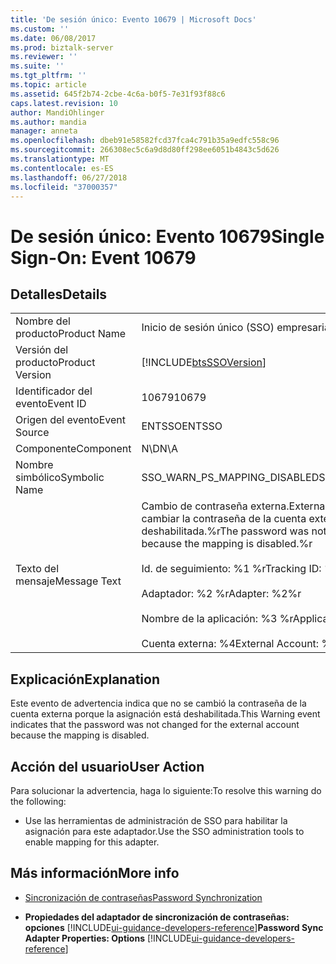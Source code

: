 ```yaml
---
title: 'De sesión único: Evento 10679 | Microsoft Docs'
ms.custom: ''
ms.date: 06/08/2017
ms.prod: biztalk-server
ms.reviewer: ''
ms.suite: ''
ms.tgt_pltfrm: ''
ms.topic: article
ms.assetid: 645f2b74-2cbe-4c6a-b0f5-7e31f93f88c6
caps.latest.revision: 10
author: MandiOhlinger
ms.author: mandia
manager: anneta
ms.openlocfilehash: dbeb91e58582fcd37fca4c791b35a9edfc558c96
ms.sourcegitcommit: 266308ec5c6a9d8d80ff298ee6051b4843c5d626
ms.translationtype: MT
ms.contentlocale: es-ES
ms.lasthandoff: 06/27/2018
ms.locfileid: "37000357"
---
```

# <a name="single-sign-on-event-10679"></a><span data-ttu-id="b3462-102">De sesión único: Evento 10679</span><span class="sxs-lookup"><span data-stu-id="b3462-102">Single Sign-On: Event 10679</span></span>
## <a name="details"></a><span data-ttu-id="b3462-103">Detalles</span><span class="sxs-lookup"><span data-stu-id="b3462-103">Details</span></span>  

|                 |                                                                                                                                                                                                                                                |
|-----------------|------------------------------------------------------------------------------------------------------------------------------------------------------------------------------------------------------------------------------------------------|
|  <span data-ttu-id="b3462-104">Nombre del producto</span><span class="sxs-lookup"><span data-stu-id="b3462-104">Product Name</span></span>   |                                                                                                           <span data-ttu-id="b3462-105">Inicio de sesión único (SSO) empresarial</span><span class="sxs-lookup"><span data-stu-id="b3462-105">Enterprise Single Sign-On</span></span>                                                                                                            |
| <span data-ttu-id="b3462-106">Versión del producto</span><span class="sxs-lookup"><span data-stu-id="b3462-106">Product Version</span></span> |                                                                                           [!INCLUDE[btsSSOVersion](../includes/btsssoversion-md.md)]                                                                                           |
|    <span data-ttu-id="b3462-107">Identificador del evento</span><span class="sxs-lookup"><span data-stu-id="b3462-107">Event ID</span></span>     |                                                                                                                     <span data-ttu-id="b3462-108">10679</span><span class="sxs-lookup"><span data-stu-id="b3462-108">10679</span></span>                                                                                                                      |
|  <span data-ttu-id="b3462-109">Origen del evento</span><span class="sxs-lookup"><span data-stu-id="b3462-109">Event Source</span></span>   |                                                                                                                     <span data-ttu-id="b3462-110">ENTSSO</span><span class="sxs-lookup"><span data-stu-id="b3462-110">ENTSSO</span></span>                                                                                                                     |
|    <span data-ttu-id="b3462-111">Componente</span><span class="sxs-lookup"><span data-stu-id="b3462-111">Component</span></span>    |                                                                                                                      <span data-ttu-id="b3462-112">N\D</span><span class="sxs-lookup"><span data-stu-id="b3462-112">N\A</span></span>                                                                                                                       |
|  <span data-ttu-id="b3462-113">Nombre simbólico</span><span class="sxs-lookup"><span data-stu-id="b3462-113">Symbolic Name</span></span>  |                                                                                                          <span data-ttu-id="b3462-114">SSO_WARN_PS_MAPPING_DISABLED</span><span class="sxs-lookup"><span data-stu-id="b3462-114">SSO_WARN_PS_MAPPING_DISABLED</span></span>                                                                                                          |
|  <span data-ttu-id="b3462-115">Texto del mensaje</span><span class="sxs-lookup"><span data-stu-id="b3462-115">Message Text</span></span>   | <span data-ttu-id="b3462-116">Cambio de contraseña externa.</span><span class="sxs-lookup"><span data-stu-id="b3462-116">External password change.</span></span> <span data-ttu-id="b3462-117">No se pudo cambiar la contraseña de la cuenta externa porque la asignación está deshabilitada.%r</span><span class="sxs-lookup"><span data-stu-id="b3462-117">The password was not changed for the external account because the mapping is disabled.%r</span></span><br /><br /> <span data-ttu-id="b3462-118">Id. de seguimiento: %1 %r</span><span class="sxs-lookup"><span data-stu-id="b3462-118">Tracking ID: %1%r</span></span><br /><br /> <span data-ttu-id="b3462-119">Adaptador: %2 %r</span><span class="sxs-lookup"><span data-stu-id="b3462-119">Adapter: %2%r</span></span><br /><br /> <span data-ttu-id="b3462-120">Nombre de la aplicación: %3 %r</span><span class="sxs-lookup"><span data-stu-id="b3462-120">Application Name: %3%r</span></span><br /><br /> <span data-ttu-id="b3462-121">Cuenta externa: %4</span><span class="sxs-lookup"><span data-stu-id="b3462-121">External Account: %4</span></span> |

## <a name="explanation"></a><span data-ttu-id="b3462-122">Explicación</span><span class="sxs-lookup"><span data-stu-id="b3462-122">Explanation</span></span>  
 <span data-ttu-id="b3462-123">Este evento de advertencia indica que no se cambió la contraseña de la cuenta externa porque la asignación está deshabilitada.</span><span class="sxs-lookup"><span data-stu-id="b3462-123">This Warning event indicates that the password was not changed for the external account because the mapping is disabled.</span></span>  

## <a name="user-action"></a><span data-ttu-id="b3462-124">Acción del usuario</span><span class="sxs-lookup"><span data-stu-id="b3462-124">User Action</span></span>  
 <span data-ttu-id="b3462-125">Para solucionar la advertencia, haga lo siguiente:</span><span class="sxs-lookup"><span data-stu-id="b3462-125">To resolve this warning do the following:</span></span>  

-   <span data-ttu-id="b3462-126">Use las herramientas de administración de SSO para habilitar la asignación para este adaptador.</span><span class="sxs-lookup"><span data-stu-id="b3462-126">Use the SSO administration tools to enable mapping for this adapter.</span></span>  

## <a name="more-info"></a><span data-ttu-id="b3462-127">Más información</span><span class="sxs-lookup"><span data-stu-id="b3462-127">More info</span></span>

- [<span data-ttu-id="b3462-128">Sincronización de contraseñas</span><span class="sxs-lookup"><span data-stu-id="b3462-128">Password Synchronization</span></span>](../core/password-synchronization2.md)  

- <span data-ttu-id="b3462-129">**Propiedades del adaptador de sincronización de contraseñas: opciones** [!INCLUDE[ui-guidance-developers-reference](../includes/ui-guidance-developers-reference.md)]</span><span class="sxs-lookup"><span data-stu-id="b3462-129">**Password Sync Adapter Properties: Options** [!INCLUDE[ui-guidance-developers-reference](../includes/ui-guidance-developers-reference.md)]</span></span>
